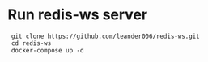# Run redis-ws server

```
 git clone https://github.com/leander006/redis-ws.git
 cd redis-ws
 docker-compose up -d 
```
